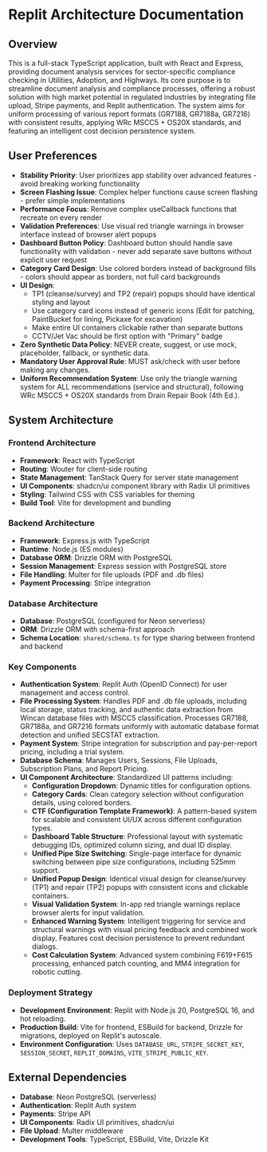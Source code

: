 # Replit Architecture Documentation

## Overview
This is a full-stack TypeScript application, built with React and Express, providing document analysis services for sector-specific compliance checking in Utilities, Adoption, and Highways. Its core purpose is to streamline document analysis and compliance processes, offering a robust solution with high market potential in regulated industries by integrating file upload, Stripe payments, and Replit authentication. The system aims for uniform processing of various report formats (GR7188, GR7188a, GR7216) with consistent results, applying WRc MSCC5 + OS20X standards, and featuring an intelligent cost decision persistence system.

## User Preferences
- **Stability Priority**: User prioritizes app stability over advanced features - avoid breaking working functionality
- **Screen Flashing Issue**: Complex helper functions cause screen flashing - prefer simple implementations
- **Performance Focus**: Remove complex useCallback functions that recreate on every render
- **Validation Preferences**: Use visual red triangle warnings in browser interface instead of browser alert popups
- **Dashboard Button Policy**: Dashboard button should handle save functionality with validation - never add separate save buttons without explicit user request
- **Category Card Design**: Use colored borders instead of background fills - colors should appear as borders, not full card backgrounds
- **UI Design**:
  - TP1 (cleanse/survey) and TP2 (repair) popups should have identical styling and layout
  - Use category card icons instead of generic icons (Edit for patching, PaintBucket for lining, Pickaxe for excavation)
  - Make entire UI containers clickable rather than separate buttons
  - CCTV/Jet Vac should be first option with "Primary" badge
- **Zero Synthetic Data Policy**: NEVER create, suggest, or use mock, placeholder, fallback, or synthetic data.
- **Mandatory User Approval Rule**: MUST ask/check with user before making any changes.
- **Uniform Recommendation System**: Use only the triangle warning system for ALL recommendations (service and structural), following WRc MSCC5 + OS20X standards from Drain Repair Book (4th Ed.).

## System Architecture

### Frontend Architecture
- **Framework**: React with TypeScript
- **Routing**: Wouter for client-side routing
- **State Management**: TanStack Query for server state management
- **UI Components**: shadcn/ui component library with Radix UI primitives
- **Styling**: Tailwind CSS with CSS variables for theming
- **Build Tool**: Vite for development and bundling

### Backend Architecture
- **Framework**: Express.js with TypeScript
- **Runtime**: Node.js (ES modules)
- **Database ORM**: Drizzle ORM with PostgreSQL
- **Session Management**: Express session with PostgreSQL store
- **File Handling**: Multer for file uploads (PDF and .db files)
- **Payment Processing**: Stripe integration

### Database Architecture
- **Database**: PostgreSQL (configured for Neon serverless)
- **ORM**: Drizzle ORM with schema-first approach
- **Schema Location**: `shared/schema.ts` for type sharing between frontend and backend

### Key Components
- **Authentication System**: Replit Auth (OpenID Connect) for user management and access control.
- **File Processing System**: Handles PDF and .db file uploads, including local storage, status tracking, and authentic data extraction from Wincan database files with MSCC5 classification. Processes GR7188, GR7188a, and GR7216 formats uniformly with automatic database format detection and unified SECSTAT extraction.
- **Payment System**: Stripe integration for subscription and pay-per-report pricing, including a trial system.
- **Database Schema**: Manages Users, Sessions, File Uploads, Subscription Plans, and Report Pricing.
- **UI Component Architecture**: Standardized UI patterns including:
    - **Configuration Dropdown**: Dynamic titles for configuration options.
    - **Category Cards**: Clean category selection without configuration details, using colored borders.
    - **CTF (Configuration Template Framework)**: A pattern-based system for scalable and consistent UI/UX across different configuration types.
    - **Dashboard Table Structure**: Professional layout with systematic debugging IDs, optimized column sizing, and dual ID display.
    - **Unified Pipe Size Switching**: Single-page interface for dynamic switching between pipe size configurations, including 525mm support.
    - **Unified Popup Design**: Identical visual design for cleanse/survey (TP1) and repair (TP2) popups with consistent icons and clickable containers.
    - **Visual Validation System**: In-app red triangle warnings replace browser alerts for input validation.
    - **Enhanced Warning System**: Intelligent triggering for service and structural warnings with visual pricing feedback and combined work display. Features cost decision persistence to prevent redundant dialogs.
    - **Cost Calculation System**: Advanced system combining F619+F615 processing, enhanced patch counting, and MM4 integration for robotic cutting.

### Deployment Strategy
- **Development Environment**: Replit with Node.js 20, PostgreSQL 16, and hot reloading.
- **Production Build**: Vite for frontend, ESBuild for backend, Drizzle for migrations, deployed on Replit's autoscale.
- **Environment Configuration**: Uses `DATABASE_URL`, `STRIPE_SECRET_KEY`, `SESSION_SECRET`, `REPLIT_DOMAINS`, `VITE_STRIPE_PUBLIC_KEY`.

## External Dependencies

- **Database**: Neon PostgreSQL (serverless)
- **Authentication**: Replit Auth system
- **Payments**: Stripe API
- **UI Components**: Radix UI primitives, shadcn/ui
- **File Upload**: Multer middleware
- **Development Tools**: TypeScript, ESBuild, Vite, Drizzle Kit